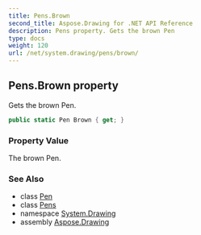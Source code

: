 ```yaml
---
title: Pens.Brown
second_title: Aspose.Drawing for .NET API Reference
description: Pens property. Gets the brown Pen
type: docs
weight: 120
url: /net/system.drawing/pens/brown/
---
```

## Pens.Brown property

Gets the brown Pen.

```csharp
public static Pen Brown { get; }
```

### Property Value

The brown Pen.

### See Also

* class [Pen](../../pen/)
* class [Pens](../)
* namespace [System.Drawing](../../pens/)
* assembly [Aspose.Drawing](../../../)


